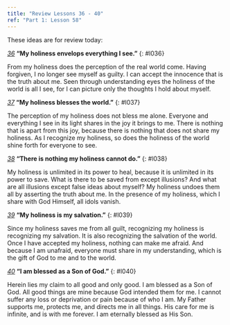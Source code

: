 ```yaml
---
title: "Review Lessons 36 - 40"
ref: "Part 1: Lesson 58"
---
```


These ideas are for review today:

[*36*](/acim/workbook/l036/?r=1) **“My holiness envelops everything I see.”**
{: #l036}

From my holiness does the perception of the real world come. Having
forgiven, I no longer see myself as guilty. I can accept the innocence
that is the truth about me. Seen through understanding eyes the holiness
of the world is all I see, for I can picture only the thoughts I hold
about myself.

[*37*](/acim/workbook/l037/?r=1) **“My holiness blesses the world.”**
{: #l037}

The perception of my holiness does not bless me alone. Everyone and
everything I see in its light shares in the joy it brings to me. There
is nothing that is apart from this joy, because there is nothing that
does not share my holiness. As I recognize my holiness, so does the
holiness of the world shine forth for everyone to see.

[*38*](/acim/workbook/l038/?r=1) **“There is nothing my holiness cannot do.”**
{: #l038}

My holiness is unlimited in its power to heal, because it is unlimited
in its power to save. What is there to be saved from except illusions?
And what are all illusions except false ideas about myself? My holiness
undoes them all by asserting the truth about me. In the presence of my
holiness, which I share with God Himself, all idols vanish.

[*39*](/acim/workbook/l039/?r=1) **“My holiness is my salvation.”**
{: #l039}

Since my holiness saves me from all guilt, recognizing my holiness is
recognizing my salvation. It is also recognizing the salvation of the
world. Once I have accepted my holiness, nothing can make me afraid. And
because I am unafraid, everyone must share in my understanding, which is
the gift of God to me and to the world.

[*40*](/acim/workbook/l040/?r=1) **“I am blessed as a Son of God.”**
{: #l040}

Herein lies my claim to all good and only good. I am blessed as a Son of
God. All good things are mine because God intended them for me. I cannot
suffer any loss or deprivation or pain because of who I am. My Father
supports me, protects me, and directs me in all things. His care for me
is infinite, and is with me forever. I am eternally blessed as His Son.

